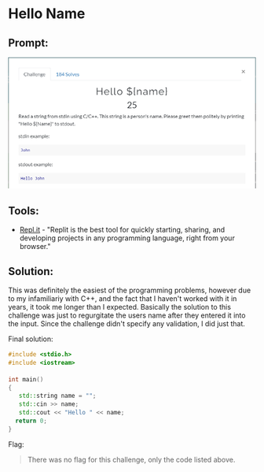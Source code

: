 # Hello Name
## Prompt:
![Replr1](/images/hello_name_prompt.png)

## Tools:
- [Repl.it](https://repl.it/) - "Replit is the best tool for quickly starting, sharing, and developing projects in any programming language, right from your browser."

## Solution:
This was definitely the easiest of the programming problems, however due to my infamiliariy with C++, and the fact that I haven't worked with it in years, it took me longer than I expected. Basically the solution to this challenge was just to regurgitate the users name after they entered it into the input. Since the challenge didn't specify any validation, I did just that.

Final solution:
```cpp
#include <stdio.h>
#include <iostream>

int main()
{
   std::string name = ""; 
   std::cin >> name;
   std::cout << "Hello " << name;
  return 0;
}
```

Flag:
> There was no flag for this challenge, only the code listed above.